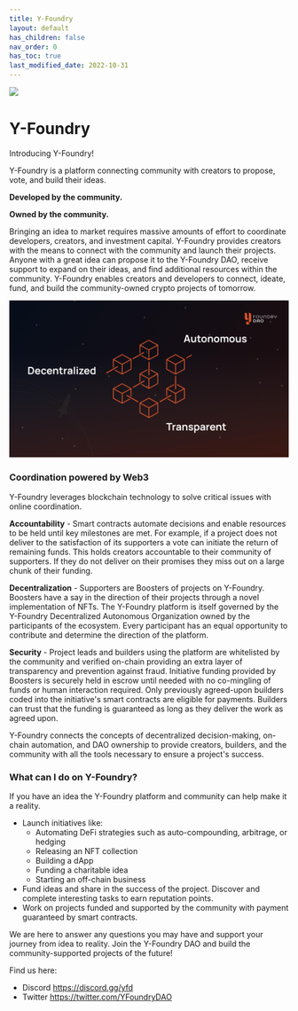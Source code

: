 ```yaml
---
title: Y-Foundry
layout: default
has_children: false
nav_order: 0
has_toc: true
last_modified_date: 2022-10-31
---
```

![](assets/images/banner.gif)

Y-Foundry
=========

Introducing Y-Foundry!

Y-Foundry is a platform connecting community with creators to propose, vote, and build their ideas.

**Developed by the community.**

**Owned by the community.**

Bringing an idea to market requires massive amounts of effort to coordinate developers, creators, and investment capital. Y-Foundry provides creators with the means to connect with the community and launch their projects. Anyone with a great idea can propose it to the Y-Foundry DAO, receive support to expand on their ideas, and find additional resources within the community. Y-Foundry enables creators and developers to connect, ideate, fund, and build the community-owned crypto projects of tomorrow.

![](assets/images/figure/powered_by_blockchain.png)

### Coordination powered by Web3

Y-Foundry leverages blockchain technology to solve critical issues with online coordination.

**Accountability** - Smart contracts automate decisions and enable resources to be held until key milestones are met. For example, if a project does not deliver to the satisfaction of its supporters a vote can initiate the return of remaining funds. This holds creators accountable to their community of supporters. If they do not deliver on their promises they miss out on a large chunk of their funding.

**Decentralization** - Supporters are Boosters of projects on Y-Foundry. Boosters have a say in the direction of their projects through a novel implementation of NFTs. The Y-Foundry platform is itself governed by the Y-Foundry Decentralized Autonomous Organization owned by the participants of the ecosystem. Every participant has an equal opportunity to contribute and determine the direction of the platform.

**Security** - Project leads and builders using the platform are whitelisted by the community and verified on-chain providing an extra layer of transparency and prevention against fraud. Initiative funding provided by Boosters is securely held in escrow until needed with no co-mingling of funds or human interaction required. Only previously agreed-upon builders coded into the initiative's smart contracts are eligible for payments. Builders can trust that the funding is guaranteed as long as they deliver the work as agreed upon.

Y-Foundry connects the concepts of decentralized decision-making, on-chain automation, and DAO ownership to provide creators, builders, and the community with all the tools necessary to ensure a project's success.

### What can I do on Y-Foundry?

If you have an idea the Y-Foundry platform and community can help make it a reality.

- Launch initiatives like:
    - Automating DeFi strategies such as auto-compounding, arbitrage, or hedging
    - Releasing an NFT collection
    - Building a dApp
    - Funding a charitable idea
    - Starting an off-chain business
- Fund ideas and share in the success of the project. Discover and complete interesting tasks to earn reputation points.
- Work on projects funded and supported by the community with payment guaranteed by smart contracts.

We are here to answer any questions you may have and support your journey from idea to reality. Join the Y-Foundry DAO and build the community-supported projects of the future!

Find us here:
- Discord https://discord.gg/yfd
- Twitter https://twitter.com/YFoundryDAO
